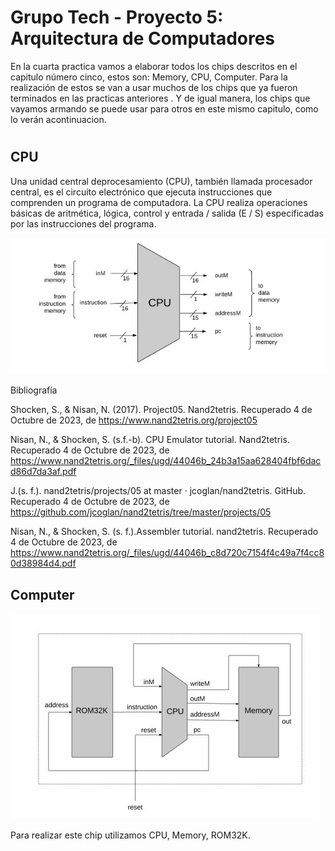 # Grupo Tech - Proyecto 5: Arquitectura de Computadores

En la cuarta practica vamos a elaborar todos los chips descritos en el capitulo número cinco, estos son: Memory, CPU, Computer. Para la realización de estos se van a usar muchos de los chips que ya fueron terminados en las practicas anteriores . Y de igual manera, los chips que vayamos armando se puede usar para otros en este mismo capitulo, como lo verán acontinuacion.
#



<h2>CPU</h2>

Una unidad central deprocesamiento (CPU), también llamada procesador central, es el circuito electrónico que ejecuta instrucciones que comprenden un programa de computadora. La CPU realiza operaciones básicas de aritmética, lógica, control y entrada / salida (E / S) especificadas por las instrucciones del programa. 

![CPU](https://github.com/Mirr1s/tech.github.io/blob/main/imagenes/CPU.jpg)

Bibliografía 

Shocken, S., & Nisan, N. (2017). Project05. Nand2tetris. Recuperado 4 de Octubre de 2023, de https://www.nand2tetris.org/project05 

Nisan, N., & Shocken, S. (s.f.-b). CPU Emulator tutorial. Nand2tetris. Recuperado 4 de Octubre de 2023, de https://www.nand2tetris.org/_files/ugd/44046b_24b3a15aa628404fbf6dacd86d7da3af.pdf 

J.(s. f.). nand2tetris/projects/05 at master · jcoglan/nand2tetris. GitHub. Recuperado 4 de Octubre de 2023, de https://github.com/jcoglan/nand2tetris/tree/master/projects/05

Nisan, N., & Shocken, S. (s. f.).Assembler tutorial. nand2tetris. Recuperado 4 de Octubre de 2023, de https://www.nand2tetris.org/_files/ugd/44046b_c8d720c7154f4c49a7f4cc80d38984d4.pdf 

<h2>Computer</h2>

![Computer](https://github.com/Mirr1s/tech.github.io/blob/d67b41d6f113302ff9cb14ea4ea5dec658582f2d/imagenes/computer.JPG)

Para realizar este chip utilizamos CPU, Memory, ROM32K.
